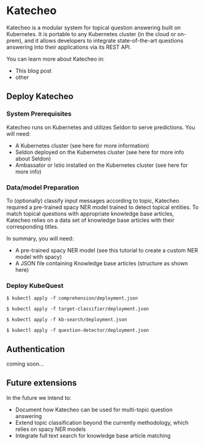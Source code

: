 # Katecheo

Katecheo is a modular system for topical question answering built on Kubernetes. It is portable to any Kubernetes cluster (in the cloud or on-prem), and it allows developers to integrate state-of-the-art questions answering into their applications via its REST API.  

You can learn more about Katecheo in:

- This blog post
- other

## Deploy Katecheo

### System Prerequisites

Katecheo runs on Kubernetes and utilizes Seldon to serve predictions. You will need:

- A Kubernetes cluster (see here for more information)
- Seldon deployed on the Kubernetes cluster (see here for more info about Seldon)
- Ambassator or Istio installed on the Kubernetes cluster (see here for more info)

### Data/model Preparation

To (optionally) classify input messages according to topic, Katecheo required a pre-trained spacy NER model trained to detect topical entities. To match topical questions with appropriate knowledge base articles, Katecheo relies on a data set of knowledge base articles with their corresponding titles.

In summary, you will need:

- A pre-trained spacy NER model (see this tutorial to create a custom NER model with spacy)
- A JSON file containing Knowledge base articles (structure as shown here)

### Deploy KubeQuest

```
$ kubectl apply -f comprehension/deployment.json

$ kubectl apply -f target-classifier/deployment.json

$ kubectl apply -f kb-search/deployment.json

$ kubectl apply -f question-detector/deployment.json
```

## Authentication

coming soon...

## Future extensions

In the future we intend to:

- Document how Katecheo can be used for multi-topic question answering
- Extend topic classification beyond the currently methodology, which relies on spacy NER models
- Integrate full text search for knowledge base article matching
